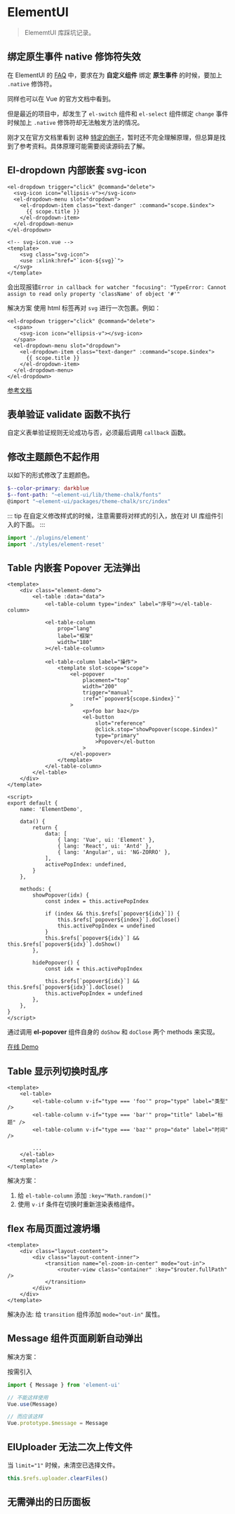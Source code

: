 # ElementUI

> ElememtUI 库踩坑记录。

## 绑定原生事件 native 修饰符失效

在 ElementUI 的 [FAQ](https://github.com/ElemeFE/element/blob/dev/FAQ.md) 中，要求在为 **自定义组件** 绑定 **原生事件** 的时候，要加上 `.native` 修饰符。

同样也可以在 Vue 的官方文档中看到。

但是最近的项目中，却发生了 `el-switch` 组件和 `el-select` 组件绑定 `change` 事件时候加上 `.native` 修饰符却无法触发方法的情况。

刚才又在官方文档里看到 这种 [特定的例子](https://cn.vuejs.org/v2/guide/components-custom-events.html#%E5%B0%86%E5%8E%9F%E7%94%9F%E4%BA%8B%E4%BB%B6%E7%BB%91%E5%AE%9A%E5%88%B0%E7%BB%84%E4%BB%B6)，暂时还不完全理解原理，但总算是找到了参考资料。具体原理可能需要阅读源码去了解。

## El-dropdown 内部嵌套 svg-icon

```vue
<el-dropdown trigger="click" @command="delete">
  <svg-icon icon="ellipsis-v"></svg-icon>
  <el-dropdown-menu slot="dropdown">
    <el-dropdown-item class="text-danger" :command="scope.$index">
      {{ scope.title }}
    </el-dropdown-item>
  </el-dropdown-menu>
</el-dropdown>
```

```vue
<!-- svg-icon.vue -->
<template>
	<svg class="svg-icon">
  	<use :xlink:href="`icon-${svg}`">
  </svg>
</template>
```

会出现报错`Error in callback for watcher "focusing": "TypeError: Cannot assign to read only property 'className' of object '#'"`

解决方案 使用 html 标签再对 `svg` 进行一次包裹。例如：

```vue
<el-dropdown trigger="click" @command="delete">
  <span>
  	<svg-icon icon="ellipsis-v"></svg-icon>
  </span>
  <el-dropdown-menu slot="dropdown">
    <el-dropdown-item class="text-danger" :command="scope.$index">
      {{ scope.title }}
    </el-dropdown-item>
  </el-dropdown-menu>
</el-dropdown>
```

[参考文档](https://github.com/ElemeFE/element/issues/13453#issuecomment-441138145)

## 表单验证 validate 函数不执行

自定义表单验证规则无论成功与否，必须最后调用 `callback` 函数。

## 修改主题颜色不起作用

以如下的形式修改了主题颜色。

```scss
$--color-primary: darkblue
$--font-path: "~element-ui/lib/theme-chalk/fonts"
@import "~element-ui/packages/theme-chalk/src/index"
```

::: tip
在自定义修改样式的时候，注意需要将对样式的引入，放在对 UI 库组件引入的下面。
:::

```js
import './plugins/element'
import './styles/element-reset'
```

## Table 内嵌套 Popover 无法弹出

```vue
<template>
    <div class="element-demo">
        <el-table :data="data">
            <el-table-column type="index" label="序号"></el-table-column>

            <el-table-column
                prop="lang"
                label="框架"
                width="180"
            ></el-table-column>

            <el-table-column label="操作">
                <template slot-scope="scope">
                    <el-popover
                        placement="top"
                        width="200"
                        trigger="manual"
                        :ref="`popover${scope.$index}`"
                    >
                        <p>foo bar baz</p>
                        <el-button
                            slot="reference"
                            @click.stop="showPopover(scope.$index)"
                            type="primary"
                            >Popover</el-button
                        >
                    </el-popover>
                </template>
            </el-table-column>
        </el-table>
    </div>
</template>

<script>
export default {
    name: 'ElementDemo',

    data() {
        return {
            data: [
                { lang: 'Vue', ui: 'Element' },
                { lang: 'React', ui: 'Antd' },
                { lang: 'Angular', ui: 'NG-ZORRO' },
            ],
            activePopIndex: undefined,
        }
    },

    methods: {
        showPopover(idx) {
            const index = this.activePopIndex

            if (index && this.$refs[`popover${idx}`]) {
                this.$refs[`popover${index}`].doClose()
                this.activePopIndex = undefined
            }
            this.$refs[`popover${idx}`] && this.$refs[`popover${idx}`].doShow()
        },

        hidePopover() {
            const idx = this.activePopIndex

            this.$refs[`popover${idx}`] && this.$refs[`popover${idx}`].doClose()
            this.activePopIndex = undefined
        },
    },
}
</script>
```

通过调用 **el-popover** 组件自身的 `doShow` 和 `doClose` 两个 methods 来实现。

[在线 Demo](https://codesandbox.io/s/zqm1w7wvxm)

## Table 显示列切换时乱序

```vue
<template>
    <el-table>
        <el-table-column v-if="type === 'foo'" prop="type" label="类型" />
        <el-table-column v-if="type === 'bar'" prop="title" label="标题" />
        <el-table-column v-if="type === 'baz'" prop="date" label="时间" />

        ...
    </el-table>
    <template />
</template>
```

解决方案：

1. 给 `el-table-column` 添加 `:key="Math.random()"`
2. 使用 `v-if` 条件在切换时重新渲染表格组件。

## flex 布局页面过渡坍塌

```vue
<template>
    <div class="layout-content">
        <div class="layout-content-inner">
            <transition name="el-zoom-in-center" mode="out-in">
                <router-view class="container" :key="$router.fullPath" />
            </transition>
        </div>
    </div>
</template>
```

解决办法: 给 `transition` 组件添加 `mode="out-in"` 属性。

## Message 组件页面刷新自动弹出

解决方案：

按需引入

```js
import { Message } from 'element-ui'

// 不能这样使用
Vue.use(Message)

// 而应该这样
Vue.prototype.$message = Message
```

## ElUploader 无法二次上传文件

当 `limit="1"` 时候，未清空已选择文件。

```js
this.$refs.uploader.clearFiles()
```

## 无需弹出的日历面板

```vue

```
